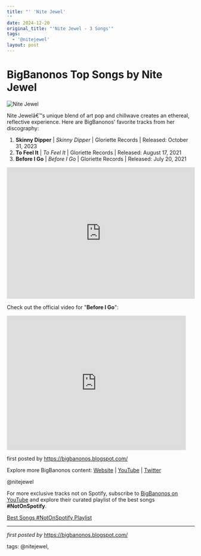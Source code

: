 ```yaml
---
title: "' 'Nite Jewel'
'"
date: 2024-12-20
original_title: "'Nite Jewel - 3 Songs'"
tags:
  - '@nitejewel'
layout: post
---
```

<h1>BigBanonos Top Songs by Nite Jewel</h1>
<img src="https://media.pitchfork.com/photos/60d4955c0eb25a9e7ea22bff/16:9/w_800%2Ch_450%2Cc_limit/Nite-Jewel.jpg" alt="Nite Jewel"> <p>Nite Jewelâ€™s unique blend of art pop and chillwave creates an ethereal, reflective experience. Here are BigBanonos' favorite tracks from her discography:</p> <ol> <li><strong>Skinny Dipper</strong> | <em>Skinny Dipper</em> | Gloriette Records | Released: October 31, 2023</li> <li><strong>To Feel It</strong> | <em>To Feel It</em> | Gloriette Records | Released: August 17, 2021</li> <li><strong>Before I Go</strong> | <em>Before I Go</em> | Gloriette Records | Released: July 20, 2021</li>
</ol> <div> <iframe src="https://open.spotify.com/embed/playlist/5Uko6IhuCjLhD7nu61YAMO?utm_source=generator" width="100%" height="352" frameborder="0" allow="autoplay; clipboard-write; encrypted-media; fullscreen; picture-in-picture" loading="lazy"></iframe>
</div> <p>Check out the official video for "<strong>Before I Go</strong>":</p>
<iframe frameborder="0" height="360" src="https://youtube.com/embed/E3q7xwqcgrk" width="480" allowfullscreen></iframe> <p>first posted by <a href="https://bigbanonos.blogspot.com/">https://bigbanonos.blogspot.com/</a></p> <div> <p>Explore more BigBanonos content: <a href="https://bigbanonos.blogspot.com/">Website</a> | <a href="https://www.youtube.com/@BigBanonos">YouTube</a> | <a href="https://x.com/bigbanonos">Twitter</a></p>
</div> <!-- Tags -->
<p>@nitejewel</p>


<!--Subscribe and Playlist Links-->
<div>
    <p>For more exclusive tracks not on Spotify, subscribe to <a href="https://www.youtube.com/@BigBanonos" target="_blank">BigBanonos on YouTube</a> and explore their curated playlist of the best songs <strong>#NotOnSpotify</strong>.</p>
    <p><a href="https://www.youtube.com/playlist?list=PLtuNtuTatqI0kFahUCbtbfenC_ET5O_tr" target="_blank">Best Songs #NotOnSpotify Playlist<br /></a></p></div>

<hr />

<p><em>first posted by</em> <a href="https://bigbanonos.blogspot.com/" rel="noopener" target="_new">https://bigbanonos.blogspot.com/</a></p>

<p>tags: @nitejewel,</p>
